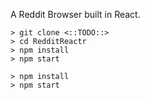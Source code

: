 A Reddit Browser built in React.


```
> git clone <::TODO::>
> cd RedditReactr
> npm install
> npm start
```


```
> npm install
> npm start
```
